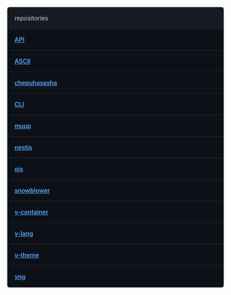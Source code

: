 <div style="display: flex; flex-direction: column; gap: 1px; border: 1px solid #30363D; background: #21262D; border-radius: 6px; " ><div style="background: #161B22; padding: 16px; color: C9D1D9; " >repositories</div><div style="display: flex; gap: 10px; padding: 16px; background: #0D1117; " ><a style="color: #58A6FF; font-weight: 600; " href="https://github.com/chepuhasasha/API" >API</a></div><div style="display: flex; gap: 10px; padding: 16px; background: #0D1117; " ><a style="color: #58A6FF; font-weight: 600; " href="https://github.com/chepuhasasha/ASCII" >ASCII</a></div><div style="display: flex; gap: 10px; padding: 16px; background: #0D1117; " 
><a style="color: #58A6FF; font-weight: 600; " href="https://github.com/chepuhasasha/chepuhasasha" >chepuhasasha</a></div><div style="display: flex; gap: 10px; padding: 16px; background: #0D1117; " ><a style="color: #58A6FF; font-weight: 600; " href="https://github.com/chepuhasasha/CLI" >CLI</a></div><div style="display: flex; gap: 10px; padding: 16px; background: #0D1117; " ><a style="color: #58A6FF; font-weight: 600; " href="https://github.com/chepuhasasha/muup" >muup</a></div><div style="display: flex; gap: 10px; padding: 16px; background: #0D1117; " ><a style="color: #58A6FF; font-weight: 600; " href="https://github.com/chepuhasasha/nestjs" >nestjs</a></div><div style="display: flex; 
gap: 10px; padding: 16px; background: #0D1117; " ><a style="color: #58A6FF; font-weight: 600; " href="https://github.com/chepuhasasha/ois" >ois</a></div><div style="display: flex; gap: 10px; padding: 16px; background: #0D1117; " ><a style="color: #58A6FF; font-weight: 600; " href="https://github.com/chepuhasasha/snowblower" >snowblower</a></div><div style="display: flex; gap: 10px; padding: 16px; background: #0D1117; " ><a style="color: #58A6FF; font-weight: 600; " href="https://github.com/chepuhasasha/v-container" >v-container</a></div><div style="display: flex; gap: 10px; padding: 16px; background: #0D1117; " ><a style="color: #58A6FF; font-weight: 600; " href="https://github.com/chepuhasasha/v-lang" >v-lang</a></div><div style="display: flex; gap: 10px; padding: 16px; background: #0D1117; " ><a style="color: #58A6FF; font-weight: 600; " href="https://github.com/chepuhasasha/v-theme" >v-theme</a></div><div style="display: flex; gap: 10px; padding: 16px; background: #0D1117; " ><a style="color: #58A6FF; font-weight: 600; " href="https://github.com/chepuhasasha/vng" >vng</a></div></div> 